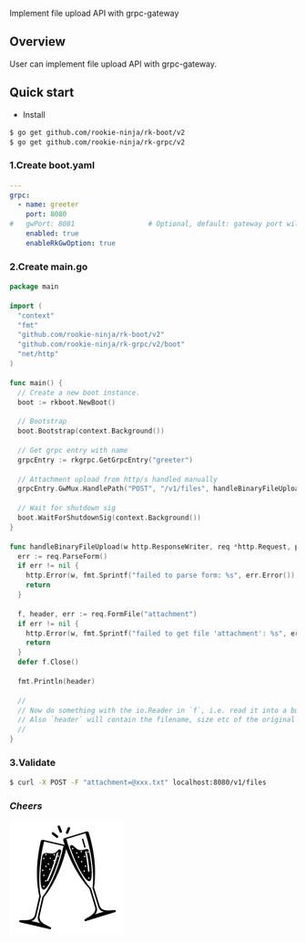 Implement file upload API with grpc-gateway

## Overview
User can implement file upload API with grpc-gateway.

## Quick start
- Install

```bash
$ go get github.com/rookie-ninja/rk-boot/v2
$ go get github.com/rookie-ninja/rk-grpc/v2
```

### 1.Create boot.yaml
```yaml
---
grpc:
  - name: greeter
    port: 8080
#   gwPort: 8081                  # Optional, default: gateway port will be the same as grpc port if not provided
    enabled: true
    enableRkGwOption: true
```

### 2.Create main.go
```go
package main

import (
  "context"
  "fmt"
  "github.com/rookie-ninja/rk-boot/v2"
  "github.com/rookie-ninja/rk-grpc/v2/boot"
  "net/http"
)

func main() {
  // Create a new boot instance.
  boot := rkboot.NewBoot()

  // Bootstrap
  boot.Bootstrap(context.Background())

  // Get grpc entry with name
  grpcEntry := rkgrpc.GetGrpcEntry("greeter")

  // Attachment upload from http/s handled manually
  grpcEntry.GwMux.HandlePath("POST", "/v1/files", handleBinaryFileUpload)

  // Wait for shutdown sig
  boot.WaitForShutdownSig(context.Background())
}

func handleBinaryFileUpload(w http.ResponseWriter, req *http.Request, params map[string]string) {
  err := req.ParseForm()
  if err != nil {
    http.Error(w, fmt.Sprintf("failed to parse form: %s", err.Error()), http.StatusBadRequest)
    return
  }

  f, header, err := req.FormFile("attachment")
  if err != nil {
    http.Error(w, fmt.Sprintf("failed to get file 'attachment': %s", err.Error()), http.StatusBadRequest)
    return
  }
  defer f.Close()

  fmt.Println(header)

  //
  // Now do something with the io.Reader in `f`, i.e. read it into a buffer or stream it to a gRPC client side stream.
  // Also `header` will contain the filename, size etc of the original file.
  //
}
```

### 3.Validate
```bash
$ curl -X POST -F "attachment=@xxx.txt" localhost:8080/v1/files
```

### _**Cheers**_
![](../../../img/user-guide/cheers.png)

